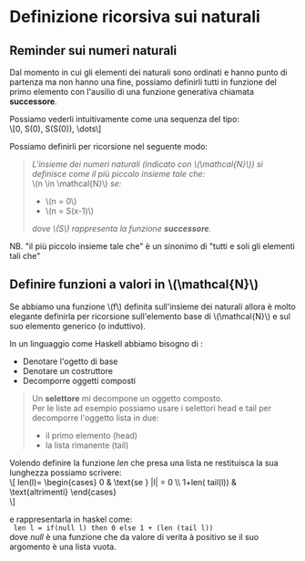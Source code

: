 # Definizione ricorsiva sui naturali

## Reminder sui numeri naturali  
Dal momento in cui gli elementi dei naturali sono ordinati e hanno punto di partenza ma non hanno una fine, possiamo definirli tutti in funzione del primo elemento con l'ausilio di una funzione generativa chiamata **successore**.

Possiamo vederli intuitivamente come una sequenza del tipo:  
\\[0, S(0), S(S(0)), \dots\\]  

Possiamo definirli per ricorsione nel seguente modo:  
>_L'insieme dei numeri naturali (indicato con \\(\mathcal{N}\\)) si definisce come il più piccolo insieme tale che:_   
>\\(n \in \mathcal{N}\\) _se:_
>- \\(n = 0\\)
>- \\(n = S(x-1)\\)
>
>_dove \\(S\\) rappresenta la funzione **successore**._  

NB. "il più piccolo insieme tale che" è un sinonimo di "tutti e soli gli elementi tali che"

## Definire funzioni a valori in \\(\mathcal{N}\\)

Se abbiamo una funzione \\(f\\) definita sull'insieme dei naturali allora è molto elegante definirla per ricorsione sull'elemento base di \\(\mathcal{N}\\) e sul suo elemento generico (o induttivo).  

In un linguaggio come Haskell abbiamo bisogno di :
- Denotare l'ogetto di base 
- Denotare un costruttore
- Decomporre oggetti composti

> Un **selettore** mi decompone un oggetto composto.  
> Per le liste ad esempio possiamo usare i selettori head e tail per decomporre l'oggetto lista in due: 
> - il primo elemento (head)
> - la lista rimanente (tail)  

Volendo definire la funzione *len* che presa una lista ne restituisca la sua lunghezza possiamo scrivere:  
\\[
    len(l)=
    \begin{cases}
    0 & \text{se } |l| = 0 \\\\
    1+len( tail(l)) & \text{altrimenti}
    \end{cases}    
\\]

e rappresentarla in haskel come:  
``` len l = if(null l) then 0 else 1 + (len (tail l))```  
dove *null* è una funzione che da valore di verita à positivo se il suo argomento è una lista vuota.  



